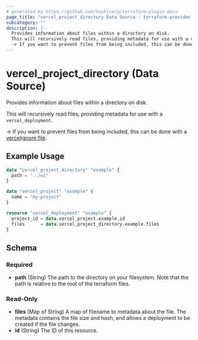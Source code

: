 ```yaml
---
# generated by https://github.com/hashicorp/terraform-plugin-docs
page_title: "vercel_project_directory Data Source - terraform-provider-vercel"
subcategory: ""
description: |-
  Provides information about files within a directory on disk.
  This will recursively read files, providing metadata for use with a vercel_deployment.
  -> If you want to prevent files from being included, this can be done with a vercelignore file https://vercel.com/guides/prevent-uploading-sourcepaths-with-vercelignore.
---
```


# vercel_project_directory (Data Source)

Provides information about files within a directory on disk.

This will recursively read files, providing metadata for use with a `vercel_deployment`.

-> If you want to prevent files from being included, this can be done with a [vercelignore file](https://vercel.com/guides/prevent-uploading-sourcepaths-with-vercelignore).

## Example Usage

```terraform
data "vercel_project_directory" "example" {
  path = "../ui"
}

data "vercel_project" "example" {
  name = "my-project"
}

resource "vercel_deployment" "example" {
  project_id = data.vercel_project.example.id
  files      = data.vercel_project_directory.example.files
}
```

<!-- schema generated by tfplugindocs -->
## Schema

### Required

- **path** (String) The path to the directory on your filesystem. Note that the path is relative to the root of the terraform files.

### Read-Only

- **files** (Map of String) A map of filename to metadata about the file. The metadata contains the file size and hash, and allows a deployment to be created if the file changes.
- **id** (String) The ID of this resource.


